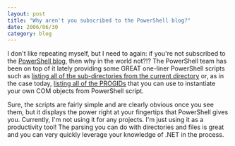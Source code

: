 ```yaml
---
layout: post
title: "Why aren't you subscribed to the PowerShell blog?"
date: 2006/06/30
category: blog
---
```


I don't like repeating myself, but I need to again: if you're not subscribed to the [PowerShell blog](http://blogs.msdn.com/powershell/), then why in the world not?!? The PowerShell team has been on top of it lately providing some GREAT one-liner PowerShell scripts such as [listing all of the sub-directories from the current directory](http://blogs.msdn.com/powershell/archive/2006/06/24/645000.aspx) or, as in the case today, [listing all of the PROGIDs](http://blogs.msdn.com/powershell/archive/2006/06/29/650913.aspx) that you can use to instantiate your own COM objects from PowerShell script.

Sure, the scripts are fairly simple and are clearly obvious once you see them, but it displays the power right at your fingertips that PowerShell gives you. Currently, I'm not using it for any projects. I'm just using it as a productivity tool! The parsing you can do with directories and files is great and you can very quickly leverage your knowledge of .NET in the process.


